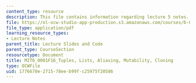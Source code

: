 ```yaml
---
content_type: resource
description: This file contains information regarding lecture 5 notes.
file: https://ol-ocw-studio-app-production.s3.amazonaws.com/courses/6-0001-introduction-to-computer-science-and-programming-in-python-fall-2016/1776670e271578eeb99fc25975f20586_MIT6_0001F16_Lec5.pdf
file_type: application/pdf
learning_resource_types:
- Lecture Notes
parent_title: Lecture Slides and Code
parent_type: CourseSection
resourcetype: Document
title: MIT6_0001F16_Tuples, Lists, Aliasing, Mutability, Cloning
type: OCWFile
uid: 1776670e-2715-78ee-b99f-c25975f20586
---
```

